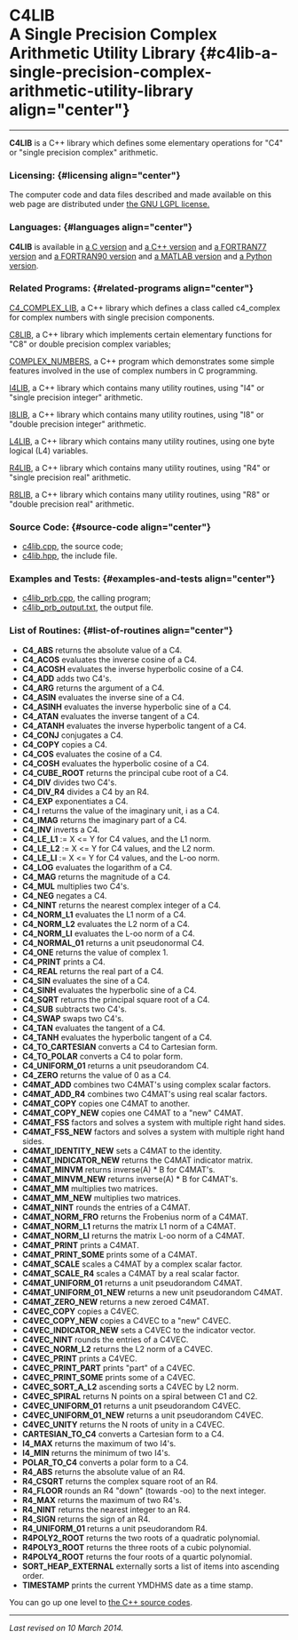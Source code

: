 C4LIB\
A Single Precision Complex Arithmetic Utility Library {#c4lib-a-single-precision-complex-arithmetic-utility-library align="center"}
=====================================================

------------------------------------------------------------------------

**C4LIB** is a C++ library which defines some elementary operations for
"C4" or "single precision complex" arithmetic.

### Licensing: {#licensing align="center"}

The computer code and data files described and made available on this
web page are distributed under [the GNU LGPL
license.](../../txt/gnu_lgpl.txt)

### Languages: {#languages align="center"}

**C4LIB** is available in [a C version](../../c_src/c4lib/c4lib.html)
and [a C++ version](../../cpp_src/c4lib/c4lib.html) and [a FORTRAN77
version](../../f77_src/c4lib/c4lib.html) and [a FORTRAN90
version](../../f_src/c4lib/c4lib.html) and [a MATLAB
version](../../m_src/c4lib/c4lib.html) and [a Python
version](../../py_src/c4lib/c4lib.html).

### Related Programs: {#related-programs align="center"}

[C4\_COMPLEX\_LIB](../../cpp_src/c4_complex_lib/c4_complex_lib.html), a
C++ library which defines a class called c4\_complex for complex numbers
with single precision components.

[C8LIB](../../cpp_src/c8lib/c8lib.html), a C++ library which implements
certain elementary functions for "C8" or double precision complex
variables;

[COMPLEX\_NUMBERS](../../cpp_src/complex_numbers/complex_numbers.html),
a C++ program which demonstrates some simple features involved in the
use of complex numbers in C programming.

[I4LIB](../../cpp_src/i4lib/i4lib.html), a C++ library which contains
many utility routines, using "I4" or "single precision integer"
arithmetic.

[I8LIB](../../cpp_src/i8lib/i8lib.html), a C++ library which contains
many utility routines, using "I8" or "double precision integer"
arithmetic.

[L4LIB](../../cpp_src/l4lib/l4lib.html), a C++ library which contains
many utility routines, using one byte logical (L4) variables.

[R4LIB](../../cpp_src/r4lib/r4lib.html), a C++ library which contains
many utility routines, using "R4" or "single precision real" arithmetic.

[R8LIB](../../cpp_src/r8lib/r8lib.html), a C++ library which contains
many utility routines, using "R8" or "double precision real" arithmetic.

### Source Code: {#source-code align="center"}

-   [c4lib.cpp](c4lib.cpp), the source code;
-   [c4lib.hpp](c4lib.hpp), the include file.

### Examples and Tests: {#examples-and-tests align="center"}

-   [c4lib\_prb.cpp](c4lib_prb.cpp), the calling program;
-   [c4lib\_prb\_output.txt](c4lib_prb_output.txt), the output file.

### List of Routines: {#list-of-routines align="center"}

-   **C4\_ABS** returns the absolute value of a C4.
-   **C4\_ACOS** evaluates the inverse cosine of a C4.
-   **C4\_ACOSH** evaluates the inverse hyperbolic cosine of a C4.
-   **C4\_ADD** adds two C4's.
-   **C4\_ARG** returns the argument of a C4.
-   **C4\_ASIN** evaluates the inverse sine of a C4.
-   **C4\_ASINH** evaluates the inverse hyperbolic sine of a C4.
-   **C4\_ATAN** evaluates the inverse tangent of a C4.
-   **C4\_ATANH** evaluates the inverse hyperbolic tangent of a C4.
-   **C4\_CONJ** conjugates a C4.
-   **C4\_COPY** copies a C4.
-   **C4\_COS** evaluates the cosine of a C4.
-   **C4\_COSH** evaluates the hyperbolic cosine of a C4.
-   **C4\_CUBE\_ROOT** returns the principal cube root of a C4.
-   **C4\_DIV** divides two C4's.
-   **C4\_DIV\_R4** divides a C4 by an R4.
-   **C4\_EXP** exponentiates a C4.
-   **C4\_I** returns the value of the imaginary unit, i as a C4.
-   **C4\_IMAG** returns the imaginary part of a C4.
-   **C4\_INV** inverts a C4.
-   **C4\_LE\_L1** := X &lt;= Y for C4 values, and the L1 norm.
-   **C4\_LE\_L2** := X &lt;= Y for C4 values, and the L2 norm.
-   **C4\_LE\_LI** := X &lt;= Y for C4 values, and the L-oo norm.
-   **C4\_LOG** evaluates the logarithm of a C4.
-   **C4\_MAG** returns the magnitude of a C4.
-   **C4\_MUL** multiplies two C4's.
-   **C4\_NEG** negates a C4.
-   **C4\_NINT** returns the nearest complex integer of a C4.
-   **C4\_NORM\_L1** evaluates the L1 norm of a C4.
-   **C4\_NORM\_L2** evaluates the L2 norm of a C4.
-   **C4\_NORM\_LI** evaluates the L-oo norm of a C4.
-   **C4\_NORMAL\_01** returns a unit pseudonormal C4.
-   **C4\_ONE** returns the value of complex 1.
-   **C4\_PRINT** prints a C4.
-   **C4\_REAL** returns the real part of a C4.
-   **C4\_SIN** evaluates the sine of a C4.
-   **C4\_SINH** evaluates the hyperbolic sine of a C4.
-   **C4\_SQRT** returns the principal square root of a C4.
-   **C4\_SUB** subtracts two C4's.
-   **C4\_SWAP** swaps two C4's.
-   **C4\_TAN** evaluates the tangent of a C4.
-   **C4\_TANH** evaluates the hyperbolic tangent of a C4.
-   **C4\_TO\_CARTESIAN** converts a C4 to Cartesian form.
-   **C4\_TO\_POLAR** converts a C4 to polar form.
-   **C4\_UNIFORM\_01** returns a unit pseudorandom C4.
-   **C4\_ZERO** returns the value of 0 as a C4.
-   **C4MAT\_ADD** combines two C4MAT's using complex scalar factors.
-   **C4MAT\_ADD\_R4** combines two C4MAT's using real scalar factors.
-   **C4MAT\_COPY** copies one C4MAT to another.
-   **C4MAT\_COPY\_NEW** copies one C4MAT to a "new" C4MAT.
-   **C4MAT\_FSS** factors and solves a system with multiple right hand
    sides.
-   **C4MAT\_FSS\_NEW** factors and solves a system with multiple right
    hand sides.
-   **C4MAT\_IDENTITY\_NEW** sets a C4MAT to the identity.
-   **C4MAT\_INDICATOR\_NEW** returns the C4MAT indicator matrix.
-   **C4MAT\_MINVM** returns inverse(A) \* B for C4MAT's.
-   **C4MAT\_MINVM\_NEW** returns inverse(A) \* B for C4MAT's.
-   **C4MAT\_MM** multiplies two matrices.
-   **C4MAT\_MM\_NEW** multiplies two matrices.
-   **C4MAT\_NINT** rounds the entries of a C4MAT.
-   **C4MAT\_NORM\_FRO** returns the Frobenius norm of a C4MAT.
-   **C4MAT\_NORM\_L1** returns the matrix L1 norm of a C4MAT.
-   **C4MAT\_NORM\_LI** returns the matrix L-oo norm of a C4MAT.
-   **C4MAT\_PRINT** prints a C4MAT.
-   **C4MAT\_PRINT\_SOME** prints some of a C4MAT.
-   **C4MAT\_SCALE** scales a C4MAT by a complex scalar factor.
-   **C4MAT\_SCALE\_R4** scales a C4MAT by a real scalar factor.
-   **C4MAT\_UNIFORM\_01** returns a unit pseudorandom C4MAT.
-   **C4MAT\_UNIFORM\_01\_NEW** returns a new unit pseudorandom C4MAT.
-   **C4MAT\_ZERO\_NEW** returns a new zeroed C4MAT.
-   **C4VEC\_COPY** copies a C4VEC.
-   **C4VEC\_COPY\_NEW** copies a C4VEC to a "new" C4VEC.
-   **C4VEC\_INDICATOR\_NEW** sets a C4VEC to the indicator vector.
-   **C4VEC\_NINT** rounds the entries of a C4VEC.
-   **C4VEC\_NORM\_L2** returns the L2 norm of a C4VEC.
-   **C4VEC\_PRINT** prints a C4VEC.
-   **C4VEC\_PRINT\_PART** prints "part" of a C4VEC.
-   **C4VEC\_PRINT\_SOME** prints some of a C4VEC.
-   **C4VEC\_SORT\_A\_L2** ascending sorts a C4VEC by L2 norm.
-   **C4VEC\_SPIRAL** returns N points on a spiral between C1 and C2.
-   **C4VEC\_UNIFORM\_01** returns a unit pseudorandom C4VEC.
-   **C4VEC\_UNIFORM\_01\_NEW** returns a unit pseudorandom C4VEC.
-   **C4VEC\_UNITY** returns the N roots of unity in a C4VEC.
-   **CARTESIAN\_TO\_C4** converts a Cartesian form to a C4.
-   **I4\_MAX** returns the maximum of two I4's.
-   **I4\_MIN** returns the minimum of two I4's.
-   **POLAR\_TO\_C4** converts a polar form to a C4.
-   **R4\_ABS** returns the absolute value of an R4.
-   **R4\_CSQRT** returns the complex square root of an R4.
-   **R4\_FLOOR** rounds an R4 "down" (towards -oo) to the next integer.
-   **R4\_MAX** returns the maximum of two R4's.
-   **R4\_NINT** returns the nearest integer to an R4.
-   **R4\_SIGN** returns the sign of an R4.
-   **R4\_UNIFORM\_01** returns a unit pseudorandom R4.
-   **R4POLY2\_ROOT** returns the two roots of a quadratic polynomial.
-   **R4POLY3\_ROOT** returns the three roots of a cubic polynomial.
-   **R4POLY4\_ROOT** returns the four roots of a quartic polynomial.
-   **SORT\_HEAP\_EXTERNAL** externally sorts a list of items into
    ascending order.
-   **TIMESTAMP** prints the current YMDHMS date as a time stamp.

You can go up one level to [the C++ source codes](../cpp_src.html).

------------------------------------------------------------------------

*Last revised on 10 March 2014.*
